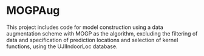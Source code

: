 # MOGPAug
This project includes code for model construction using a data augmentation scheme with MOGP as the algorithm, excluding the filtering of data and specification of prediction locations and selection of kernel functions, using the UJIIndoorLoc database.
